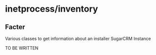 # inetprocess/inventory

## Facter
Various classes to get information about an installer SugarCRM Instance

TO BE WRITTEN
